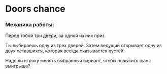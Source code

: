 # Doors chance

### Механика работы:

Перед тобой три двери, за одной из них приз.

Ты выбираешь одну из трех дверей. Затем ведущий открывает одну из двух оставшихся, которая всегда оказывается пустой.

Надо ли игроку менять выбранный вариант, чтобы повысить шанс выигрыша?